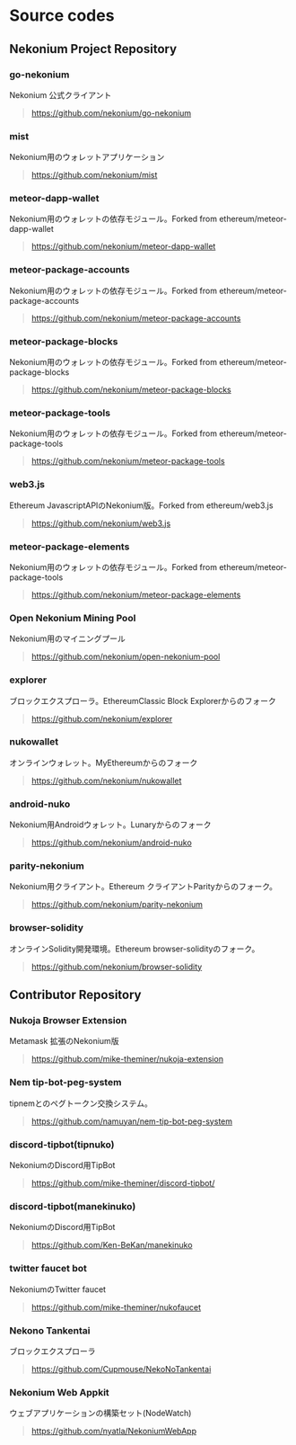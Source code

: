 # Source codes

## Nekonium Project Repository

### go-nekonium
Nekonium 公式クライアント
> https://github.com/nekonium/go-nekonium

### mist
Nekonium用のウォレットアプリケーション
> https://github.com/nekonium/mist

### meteor-dapp-wallet
Nekonium用のウォレットの依存モジュール。Forked from ethereum/meteor-dapp-wallet
> https://github.com/nekonium/meteor-dapp-wallet

### meteor-package-accounts
Nekonium用のウォレットの依存モジュール。Forked from ethereum/meteor-package-accounts
> https://github.com/nekonium/meteor-package-accounts

### meteor-package-blocks
Nekonium用のウォレットの依存モジュール。Forked from ethereum/meteor-package-blocks
> https://github.com/nekonium/meteor-package-blocks

### meteor-package-tools
Nekonium用のウォレットの依存モジュール。Forked from ethereum/meteor-package-tools
> https://github.com/nekonium/meteor-package-tools

### web3.js
Ethereum JavascriptAPIのNekonium版。Forked from ethereum/web3.js
> https://github.com/nekonium/web3.js

### meteor-package-elements 
Nekonium用のウォレットの依存モジュール。Forked from ethereum/meteor-package-tools
> https://github.com/nekonium/meteor-package-elements

### Open Nekonium Mining Pool
Nekonium用のマイニングプール
> https://github.com/nekonium/open-nekonium-pool

### explorer
ブロックエクスプローラ。EthereumClassic Block Explorerからのフォーク
> https://github.com/nekonium/explorer

### nukowallet
オンラインウォレット。MyEthereumからのフォーク
> https://github.com/nekonium/nukowallet

### android-nuko
Nekonium用Androidウォレット。Lunaryからのフォーク
> https://github.com/nekonium/android-nuko

### parity-nekonium
Nekonium用クライアント。Ethereum クライアントParityからのフォーク。
> https://github.com/nekonium/parity-nekonium

### browser-solidity
オンラインSolidity開発環境。Ethereum browser-solidityのフォーク。
> https://github.com/nekonium/browser-solidity


## Contributor Repository

### Nukoja Browser Extension
Metamask 拡張のNekonium版
> https://github.com/mike-theminer/nukoja-extension

### Nem tip-bot-peg-system
tipnemとのペグトークン交換システム。
> https://github.com/namuyan/nem-tip-bot-peg-system

### discord-tipbot(tipnuko)
NekoniumのDiscord用TipBot
> https://github.com/mike-theminer/discord-tipbot/

### discord-tipbot(manekinuko)
NekoniumのDiscord用TipBot
> https://github.com/Ken-BeKan/manekinuko

### twitter faucet bot
NekoniumのTwitter faucet
> https://github.com/mike-theminer/nukofaucet

### Nekono Tankentai
ブロックエクスプローラ
> https://github.com/Cupmouse/NekoNoTankentai

### Nekonium Web Appkit
ウェブアプリケーションの構築セット(NodeWatch)
> https://github.com/nyatla/NekoniumWebApp

